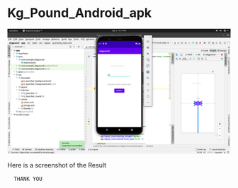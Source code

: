 # Kg_Pound_Android_apk
![Screenshot from 2021-04-03 16-11-19](apk.png)

Here is a screenshot of the Result


      THANK YOU
